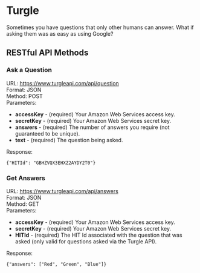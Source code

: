 # Turgle

Sometimes you have questions that only other humans can answer. What if asking them was as easy as using Google?

## RESTful API Methods

### Ask a Question

URL: https://www.turgleapi.com/api/question  
Format: JSON  
Method: POST  
Parameters:

+ **accessKey** - (required) Your Amazon Web Services access key.
+ **secretKey** - (required) Your Amazon Web Services secret key.
+ **answers** - (required) The number of answers you require (not guaranteed to be unique).
+ **text** - (required) The question being asked.

Response:  
```
{"HITId": "GBHZVQX3EHXZ2AYDY2T0"}
```

### Get Answers

URL: https://www.turgleapi.com/api/answers  
Format: JSON  
Method: GET  
Parameters:

+ **accessKey** - (required) Your Amazon Web Services access key.
+ **secretKey** - (required) Your Amazon Web Services secret key.
+ **HITId** - (required) The HIT Id associated with the question that was asked (only valid for questions asked via the Turgle API).

Response:  
```
{"answers": ["Red", "Green", "Blue"]}
```
